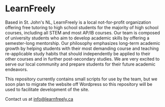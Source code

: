 # LearnFreely

Based in St. John's NL, LearnFreely is a local not-for-profit organization offering free tutoring to high school students for the majority of high school courses, including all STEM and most AP/IB courses. Our team is composed of university students who aim to develop academic skills by offering a semester-long mentorship. Our philosophy emphasizes long-term academic growth by helping students with their most demanding course and teaching re-applicable study habits that should independently be applied to their other courses and in further post-secondary studies. We are very excited to serve our local community and prepare students for their future academic endeavors.

This repository currently contains small scripts for use by the team, but we soon plan to migrate the website off Wordpress so this repository will be used to facilitate development of the site. 

Contact us at info@learnfreely.ca
